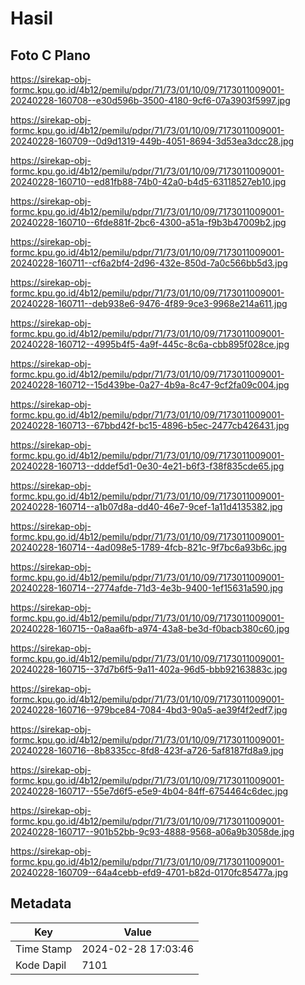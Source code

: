 # Hasil

## Foto C Plano

https://sirekap-obj-formc.kpu.go.id/4b12/pemilu/pdpr/71/73/01/10/09/7173011009001-20240228-160708--e30d596b-3500-4180-9cf6-07a3903f5997.jpg

https://sirekap-obj-formc.kpu.go.id/4b12/pemilu/pdpr/71/73/01/10/09/7173011009001-20240228-160709--0d9d1319-449b-4051-8694-3d53ea3dcc28.jpg

https://sirekap-obj-formc.kpu.go.id/4b12/pemilu/pdpr/71/73/01/10/09/7173011009001-20240228-160710--ed81fb88-74b0-42a0-b4d5-63118527eb10.jpg

https://sirekap-obj-formc.kpu.go.id/4b12/pemilu/pdpr/71/73/01/10/09/7173011009001-20240228-160710--6fde881f-2bc6-4300-a51a-f9b3b47009b2.jpg

https://sirekap-obj-formc.kpu.go.id/4b12/pemilu/pdpr/71/73/01/10/09/7173011009001-20240228-160711--cf6a2bf4-2d96-432e-850d-7a0c566bb5d3.jpg

https://sirekap-obj-formc.kpu.go.id/4b12/pemilu/pdpr/71/73/01/10/09/7173011009001-20240228-160711--deb938e6-9476-4f89-9ce3-9968e214a611.jpg

https://sirekap-obj-formc.kpu.go.id/4b12/pemilu/pdpr/71/73/01/10/09/7173011009001-20240228-160712--4995b4f5-4a9f-445c-8c6a-cbb895f028ce.jpg

https://sirekap-obj-formc.kpu.go.id/4b12/pemilu/pdpr/71/73/01/10/09/7173011009001-20240228-160712--15d439be-0a27-4b9a-8c47-9cf2fa09c004.jpg

https://sirekap-obj-formc.kpu.go.id/4b12/pemilu/pdpr/71/73/01/10/09/7173011009001-20240228-160713--67bbd42f-bc15-4896-b5ec-2477cb426431.jpg

https://sirekap-obj-formc.kpu.go.id/4b12/pemilu/pdpr/71/73/01/10/09/7173011009001-20240228-160713--dddef5d1-0e30-4e21-b6f3-f38f835cde65.jpg

https://sirekap-obj-formc.kpu.go.id/4b12/pemilu/pdpr/71/73/01/10/09/7173011009001-20240228-160714--a1b07d8a-dd40-46e7-9cef-1a11d4135382.jpg

https://sirekap-obj-formc.kpu.go.id/4b12/pemilu/pdpr/71/73/01/10/09/7173011009001-20240228-160714--4ad098e5-1789-4fcb-821c-9f7bc6a93b6c.jpg

https://sirekap-obj-formc.kpu.go.id/4b12/pemilu/pdpr/71/73/01/10/09/7173011009001-20240228-160714--2774afde-71d3-4e3b-9400-1ef15631a590.jpg

https://sirekap-obj-formc.kpu.go.id/4b12/pemilu/pdpr/71/73/01/10/09/7173011009001-20240228-160715--0a8aa6fb-a974-43a8-be3d-f0bacb380c60.jpg

https://sirekap-obj-formc.kpu.go.id/4b12/pemilu/pdpr/71/73/01/10/09/7173011009001-20240228-160715--37d7b6f5-9a11-402a-96d5-bbb92163883c.jpg

https://sirekap-obj-formc.kpu.go.id/4b12/pemilu/pdpr/71/73/01/10/09/7173011009001-20240228-160716--979bce84-7084-4bd3-90a5-ae39f4f2edf7.jpg

https://sirekap-obj-formc.kpu.go.id/4b12/pemilu/pdpr/71/73/01/10/09/7173011009001-20240228-160716--8b8335cc-8fd8-423f-a726-5af8187fd8a9.jpg

https://sirekap-obj-formc.kpu.go.id/4b12/pemilu/pdpr/71/73/01/10/09/7173011009001-20240228-160717--55e7d6f5-e5e9-4b04-84ff-6754464c6dec.jpg

https://sirekap-obj-formc.kpu.go.id/4b12/pemilu/pdpr/71/73/01/10/09/7173011009001-20240228-160717--901b52bb-9c93-4888-9568-a06a9b3058de.jpg

https://sirekap-obj-formc.kpu.go.id/4b12/pemilu/pdpr/71/73/01/10/09/7173011009001-20240228-160709--64a4cebb-efd9-4701-b82d-0170fc85477a.jpg


## Metadata

| Key        | Value               |
| ---------- | ------------------- |
| Time Stamp | 2024-02-28 17:03:46 |
| Kode Dapil | 7101                |



